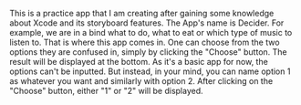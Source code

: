 This is a practice app that I am creating after gaining some knowledge about Xcode and its storyboard features.
The App's name is Decider. For example, we are in a bind what to do, what to eat or which type of music to listen to. 
That is where this app comes in. One can choose from the two options they are confused in, simply by clicking the "Choose" button.
The result will be displayed at the bottom. As it's a basic app for now, the options can't be inputted.
But instead, in your mind, you can name option 1 as whatever you want and similarly with option 2.
After clicking on the "Choose" button, either "1" or "2" will be displayed.
